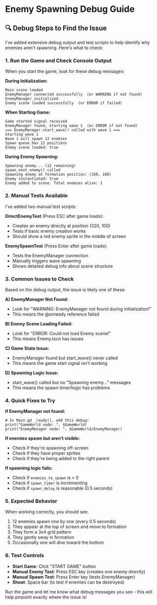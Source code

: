# Enemy Spawning Debug Guide

## 🔍 Debug Steps to Find the Issue

I've added extensive debug output and test scripts to help identify why enemies aren't spawning. Here's what to check:

### 1. **Run the Game and Check Console Output**

When you start the game, look for these debug messages:

**During Initialization:**
```
Main scene loaded
EnemyManager connected successfully  (or WARNING if not found)
EnemyManager initialized
Enemy scene loaded successfully  (or ERROR if failed)
```

**When Starting Game:**
```
Game started signal received
EnemyManager found, starting wave 1  (or ERROR if not found)
=== EnemyManager.start_wave() called with wave 1 ===
Starting wave 1
Wave 1 will spawn 12 enemies
Spawn queue has 12 positions
Enemy scene loaded: true
```

**During Enemy Spawning:**
```
Spawning enemy... (12 remaining)
spawn_next_enemy() called
Spawning enemy at formation position: (160, 100)
Enemy instantiated: true
Enemy added to scene. Total enemies alive: 1
```

### 2. **Manual Tests Available**

I've added two manual test scripts:

**DirectEnemyTest** (Press ESC after game loads):
- Creates an enemy directly at position (320, 100)
- Tests if basic enemy creation works
- Should show a red enemy sprite in the middle of screen

**EnemySpawnTest** (Press Enter after game loads):
- Tests the EnemyManager connection
- Manually triggers wave spawning
- Shows detailed debug info about scene structure

### 3. **Common Issues to Check**

Based on the debug output, the issue is likely one of these:

**A) EnemyManager Not Found:**
- Look for "WARNING: EnemyManager not found during initialization!"
- This means the @onready reference failed

**B) Enemy Scene Loading Failed:**
- Look for "ERROR: Could not load Enemy scene!"
- This means Enemy.tscn has issues

**C) Game State Issue:**
- EnemyManager found but start_wave() never called
- This means the game start signal isn't working

**D) Spawning Logic Issue:**
- start_wave() called but no "Spawning enemy..." messages
- This means the spawn timer/logic has problems

### 4. **Quick Fixes to Try**

**If EnemyManager not found:**
```gdscript
# In Main.gd _ready(), add this debug:
print("GameWorld node: ", $GameWorld)
print("EnemyManager node: ", $GameWorld/EnemyManager)
```

**If enemies spawn but aren't visible:**
- Check if they're spawning off-screen
- Check if they have proper sprites
- Check if they're being added to the right parent

**If spawning logic fails:**
- Check if `enemies_to_spawn` is > 0
- Check if `spawn_timer` is incrementing
- Check if `spawn_delay` is reasonable (0.5 seconds)

### 5. **Expected Behavior**

When working correctly, you should see:
1. 12 enemies spawn one by one (every 0.5 seconds)
2. They appear at the top of screen and move to formation
3. They form a 3x4 grid pattern
4. They gently sway in formation
5. Occasionally one will dive toward the bottom

### 6. **Test Controls**

- **Start Game**: Click "START GAME" button
- **Manual Enemy Test**: Press ESC key (creates one enemy directly)
- **Manual Spawn Test**: Press Enter key (tests EnemyManager)
- **Shoot**: Space bar (to test if enemies can be destroyed)

Run the game and let me know what debug messages you see - this will help pinpoint exactly where the issue is!
